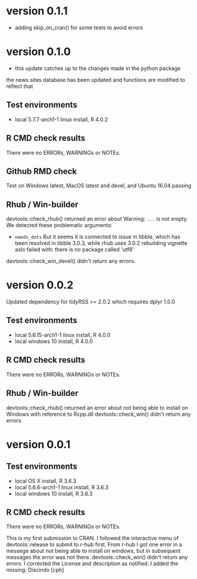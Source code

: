 # version 0.1.1

* adding skip_on_cran() for some tests to avoid errors


# version 0.1.0

* this update catches up to the changes made in the python package

the news sites database has been updated and 
functions are modified to reflect that

## Test environments
* local 5.7.7-arch1-1 linux install, R 4.0.2

## R CMD check results
There were no ERRORs, WARNINGs or NOTEs. 

## Github RMD check 
Test on Windows latest, MacOS latest and devel, and Ubuntu 16.04 passing

## Rhub / Win-builder
devtools::check_rhub() returned an error about
Warning: `...` is not empty. We detected these problematic arguments:
* `needs_dots`
But it seems it is connected to issue in tibble, which has been 
resolved in tibble 3.0.3, while rhub uses 3.0.2
rebuilding vignette aslo failed with:
there is no package called 'utf8'

devtools::check_win_devel() didn't return any errors.


# version 0.0.2

Updated dependency for tidyRSS >= 2.0.2 which requires dplyr 1.0.0

## Test environments
* local 5.6.15-arch1-1 linux install, R 4.0.0
* local windows 10 install, R 4.0.0

## R CMD check results
There were no ERRORs, WARNINGs or NOTEs. 

## Rhub / Win-builder
devtools::check_rhub() returned an error about not being able to install on Windows with reference to Rcpp.dll
devtools::check_win() didn't return any errors.


# version 0.0.1

## Test environments
* local OS X install, R 3.6.3
* local 5.6.6-arch1-1 linux install, R 3.6.3
* local windows 10 install, R 3.6.3

## R CMD check results
There were no ERRORs, WARNINGs or NOTEs. 

This is my first submission to CRAN. 
I followed the interactive menu of devtools::release to submit to r-hub first. From r-hub I got one error in a messege about not being able to install on windows, but in subsequent messages the error was not there. 
devtools::check_win() didn't return any errors.
I corrected the License and description as notified.
I added the missing: Discindo [cph]

